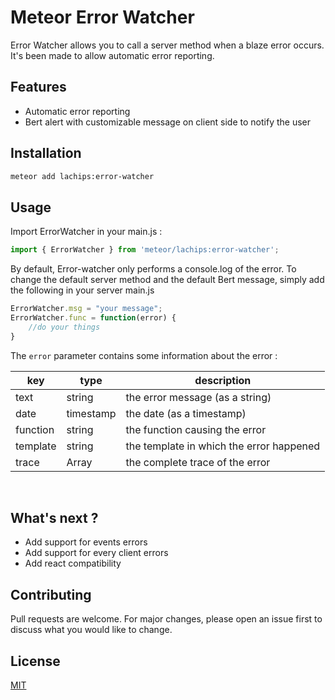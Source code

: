 # Meteor Error Watcher

Error Watcher allows you to call a server method when a blaze error occurs. It's been made to allow automatic error reporting.

## Features

 - Automatic error reporting
 - Bert alert with customizable message on client side to notify the user

## Installation

```bash
meteor add lachips:error-watcher
```

## Usage

Import ErrorWatcher in your main.js :
```javascript
import { ErrorWatcher } from 'meteor/lachips:error-watcher';
```

By default, Error-watcher only performs a console.log of the error. To change the default server method and the default Bert message, simply add the following in your server main.js

```javascript
ErrorWatcher.msg = "your message";
ErrorWatcher.func = function(error) {
	//do your things
}
```

The ```error``` parameter contains some information about the error :

|key|type|description|
|---|----|-----------|
|text|string|the error message (as a string)|
|date|timestamp|the date (as a timestamp)|
|function|string|the function causing the error|
|template|string|the template in which the error happened|
|trace|Array|the complete trace of the error|  
</br>

## What's next ?

 - Add support for events errors
 - Add support for every client errors
 - Add react compatibility

## Contributing
Pull requests are welcome. For major changes, please open an issue first to discuss what you would like to change.

## License
[MIT](https://choosealicense.com/licenses/mit/)
